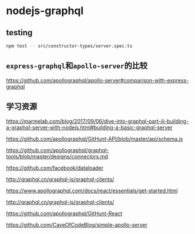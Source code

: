 # nodejs-graphql

## testing

```bash
npm test -- src/constructor-types/server.spec.ts
```

## `express-graphql`和`apollo-server`的比较

https://github.com/apollographql/apollo-server#comparison-with-express-graphql

## 学习资源

https://marmelab.com/blog/2017/09/06/dive-into-graphql-part-iii-building-a-graphql-server-with-nodejs.html#building-a-basic-graphql-server

https://github.com/apollographql/GitHunt-API/blob/master/api/schema.js

https://github.com/apollographql/graphql-tools/blob/master/designs/connectors.md

https://github.com/facebook/dataloader

http://graphql.cn/graphql-js/graphql-clients/

https://www.apollographql.com/docs/react/essentials/get-started.html

http://graphql.cn/graphql-js/graphql-clients/

https://github.com/apollographql/GitHunt-React

https://github.com/CaveOfCodeBlog/simple-apollo-server
